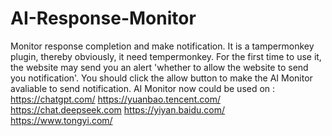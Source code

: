 # AI-Response-Monitor
Monitor response completion and make notification.
It is a tampermonkey plugin, thereby obviously, it need tempermonkey.
For the first time to use it, the website may send you an alert 'whether to allow the website to send you notification'. You should click the allow button to make the AI Monitor avaliable to send notification.
AI Monitor now could be used on :
https://chatgpt.com/
https://yuanbao.tencent.com/
https://chat.deepseek.com
https://yiyan.baidu.com/
https://www.tongyi.com/
